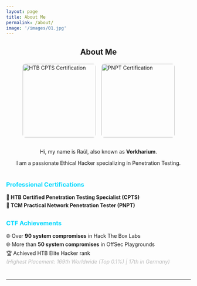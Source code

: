 ```yaml
---
layout: page
title: About Me
permalink: /about/
image: '/images/01.jpg'
---
```

<div style="text-align: center; margin-top: 20px;">
  <h2>About Me</h2>
</div>

<div class="gallery-box" style="display: flex; justify-content: center; gap: 15px; margin-top: 20px;">
  <img src="{{site.baseurl}}/images/CPTS.png" alt="HTB CPTS Certification" style="width: 200px; border-radius: 8px;">
  <img src="{{site.baseurl}}/images/PNPT.png" alt="PNPT Certification" style="width: 200px; border-radius: 8px;">
</div>

<div style="text-align: center; margin-top: 30px;">
  <p>Hi, my name is Raúl, also known as <strong>Vorkharium</strong>.</p>
  <p>I am a passionate Ethical Hacker specializing in Penetration Testing.</p>
</div>

<div style="margin-top: 40px;">
  <h3 style="color: #00d9ff;">Professional Certifications</h3>
  <ul style="list-style: none; padding: 0; margin: 0;">
    <li style="margin: 5px 0; font-weight: bold;">🔹 HTB Certified Penetration Testing Specialist (CPTS)</li>
    <li style="margin: 5px 0; font-weight: bold;">🔹 TCM Practical Network Penetration Tester (PNPT)</li>
  </ul>
</div>

<div style="margin-top: 30px;">
  <h3 style="color: #00d9ff;">CTF Achievements</h3>
  <ul style="list-style: none; padding: 0; margin: 0;">
    <li style="margin: 5px 0;">🌐 Over <strong>90 system compromises</strong> in Hack The Box Labs</li>
    <li style="margin: 5px 0;">🌐 More than <strong>50 system compromises</strong> in OffSec Playgrounds</li>
    <li style="margin: 5px 0;">🏆 Achieved HTB Elite Hacker rank  
       <br><span style="font-style: italic; color: #bbb;">(Highest Placement: 169th Worldwide (Top 0.1%) | 17th in Germany)</span>
    </li>
  </ul>
</div>

<hr style="margin-top: 40px;">